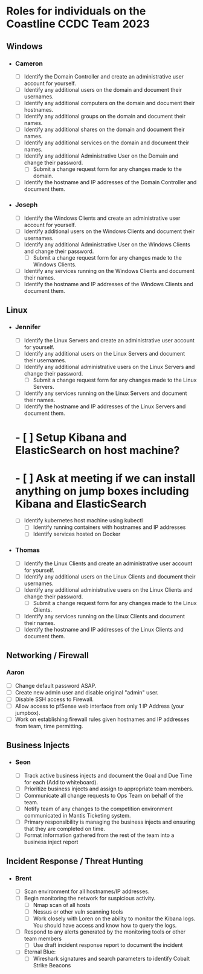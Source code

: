 # Roles for individuals on the Coastline CCDC Team 2023

## Windows

- ### Cameron

  - [ ] Identify the Domain Controller and create an administrative user account for yourself.
  - [ ] Identify any additional users on the domain and document their usernames.
  - [ ] Identify any additional computers on the domain and document their hostnames.
  - [ ] Identify any additional groups on the domain and document their names.
  - [ ] Identify any additional shares on the domain and document their names.
  - [ ] Identify any additional services on the domain and document their names.
  - [ ] Identify any additional Administrative User on the Domain and change their password.
    - [ ] Submit a change request form for any changes made to the domain.
  - [ ] Identify the hostname and IP addresses of the Domain Controller and document them.

- ### Joseph

  - [ ] Identify the Windows Clients and create an administrative user account for yourself.
  - [ ] Identify additional users on the Windows Clients and document their usernames.
  - [ ] Identify any additional Administrative User on the Windows Clients and change their password.
    - [ ] Submit a change request form for any changes made to the Windows Clients.
  - [ ] Identify any services running on the Windows Clients and document their names.
  - [ ] Identify the hostname and IP addresses of the Windows Clients and document them.

## Linux

- ### Jennifer

  - [ ] Identify the Linux Servers and create an administrative user account for yourself.
  - [ ] Identify any additional users on the Linux Servers and document their usernames.
  - [ ] Identify any additional administrative users on the Linux Servers and change their password.
    - [ ] Submit a change request form for any changes made to the Linux Servers.
  - [ ] Identify any services running on the Linux Servers and document their names.
  - [ ] Identify the hostname and IP addresses of the Linux Servers and document them.
  # - [ ] Setup Kibana and ElasticSearch on host machine?
  #  - [ ] Ask at meeting if we can install anything on jump boxes including Kibana and ElasticSearch
  - [ ] Identify kubernetes host machine using kubectl
    - [ ] Identify running containers with hostnames and IP addresses
    - [ ] Identify services hosted on Docker

- ### Thomas

  - [ ] Identify the Linux Clients and create an administrative user account for yourself.
  - [ ] Identify any additional users on the Linux Clients and document their usernames.
  - [ ] Identify any additional administrative users on the Linux Clients and change their password.
    - [ ] Submit a change request form for any changes made to the Linux Clients.
  - [ ] Identify any services running on the Linux Clients and document their names.
  - [ ] Identify the hostname and IP addresses of the Linux Clients and document them.

## Networking / Firewall

### Aaron
  - [ ] Change default password ASAP.
  - [ ] Create new admin user and disable original "admin" user.
  - [ ] Disable SSH access to Firewall. 
  - [ ] Allow access to pfSense web interface from only 1 IP Address (your jumpbox).
  - [ ] Work on establishing firewall rules given hostnames and IP addresses from team, time permitting.

## Business Injects

- ### Seon

  - [ ] Track active business injects and document the Goal and Due Time for each (Add to whiteboard).
  - [ ] Prioritize business injects and assign to appropriate team members.
  - [ ] Communicate all change requests to Ops Team on behalf of the team.
  - [ ] Notify team of any changes to the competition environment communicated in Mantis Ticketing system.
  - [ ] Primary responsibility is managing the business injects and ensuring that they are completed on time.
  - [ ] Format information gathered from the rest of the team into a business inject report

## Incident Response / Threat Hunting

- ### Brent
  - [ ] Scan environment for all hostnames/IP addresses.
  - [ ] Begin monitoring the network for suspicious activity.
    - [ ] Nmap scan of all hosts
    - [ ] Nessus or other vuln scanning tools
    - [ ] Work closely with Loren on the ability to monitor the Kibana logs. You should have access and know how to query the logs.
  - [ ] Respond to any alerts generated by the monitoring tools or other team members
    - [ ] Use draft incident response report to document the incident
  - [ ] Eternal Blue:
    - [ ] Wireshark signatures and search parameters to identify Cobalt Strike Beacons
